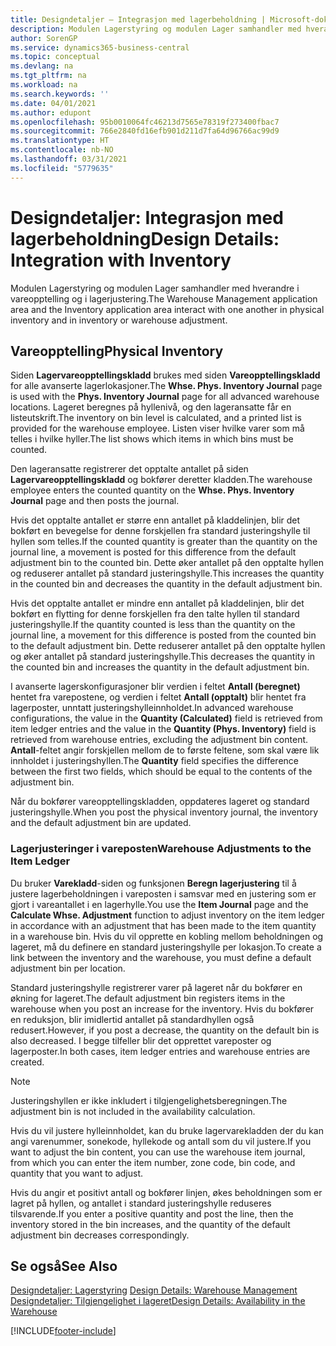 ```yaml
---
title: Designdetaljer – Integrasjon med lagerbeholdning | Microsoft-dokumentasjon
description: Modulen Lagerstyring og modulen Lager samhandler med hverandre i vareopptelling og i lagerjustering.
author: SorenGP
ms.service: dynamics365-business-central
ms.topic: conceptual
ms.devlang: na
ms.tgt_pltfrm: na
ms.workload: na
ms.search.keywords: ''
ms.date: 04/01/2021
ms.author: edupont
ms.openlocfilehash: 95b0010064fc46213d7565e78319f273400fbac7
ms.sourcegitcommit: 766e2840fd16efb901d211d7fa64d96766ac99d9
ms.translationtype: HT
ms.contentlocale: nb-NO
ms.lasthandoff: 03/31/2021
ms.locfileid: "5779635"
---
```

# <a name="design-details-integration-with-inventory"></a><span data-ttu-id="5376e-103">Designdetaljer: Integrasjon med lagerbeholdning</span><span class="sxs-lookup"><span data-stu-id="5376e-103">Design Details: Integration with Inventory</span></span>
<span data-ttu-id="5376e-104">Modulen Lagerstyring og modulen Lager samhandler med hverandre i vareopptelling og i lagerjustering.</span><span class="sxs-lookup"><span data-stu-id="5376e-104">The Warehouse Management application area and the Inventory application area interact with one another in physical inventory and in inventory or warehouse adjustment.</span></span>  
  
## <a name="physical-inventory"></a><span data-ttu-id="5376e-105">Vareopptelling</span><span class="sxs-lookup"><span data-stu-id="5376e-105">Physical Inventory</span></span>  
 <span data-ttu-id="5376e-106">Siden **Lagervareopptellingskladd** brukes med siden **Vareopptellingskladd** for alle avanserte lagerlokasjoner.</span><span class="sxs-lookup"><span data-stu-id="5376e-106">The **Whse. Phys. Inventory Journal** page is used with the **Phys. Inventory Journal** page for all advanced warehouse locations.</span></span> <span data-ttu-id="5376e-107">Lageret beregnes på hyllenivå, og den lageransatte får en listeutskrift.</span><span class="sxs-lookup"><span data-stu-id="5376e-107">The inventory on bin level is calculated, and a printed list is provided for the warehouse employee.</span></span> <span data-ttu-id="5376e-108">Listen viser hvilke varer som må telles i hvilke hyller.</span><span class="sxs-lookup"><span data-stu-id="5376e-108">The list shows which items in which bins must be counted.</span></span>  
  
 <span data-ttu-id="5376e-109">Den lageransatte registrerer det opptalte antallet på siden **Lagervareopptellingskladd** og bokfører deretter kladden.</span><span class="sxs-lookup"><span data-stu-id="5376e-109">The warehouse employee enters the counted quantity on the **Whse. Phys. Inventory Journal** page and then posts the journal.</span></span>  
  
 <span data-ttu-id="5376e-110">Hvis det opptalte antallet er større enn antallet på kladdelinjen, blir det bokført en bevegelse for denne forskjellen fra standard justeringshylle til hyllen som telles.</span><span class="sxs-lookup"><span data-stu-id="5376e-110">If the counted quantity is greater than the quantity on the journal line, a movement is posted for this difference from the default adjustment bin to the counted bin.</span></span> <span data-ttu-id="5376e-111">Dette øker antallet på den opptalte hyllen og reduserer antallet på standard justeringshylle.</span><span class="sxs-lookup"><span data-stu-id="5376e-111">This increases the quantity in the counted bin and decreases the quantity in the default adjustment bin.</span></span>  
  
 <span data-ttu-id="5376e-112">Hvis det opptalte antallet er mindre enn antallet på kladdelinjen, blir det bokført en flytting for denne forskjellen fra den talte hyllen til standard justeringshylle.</span><span class="sxs-lookup"><span data-stu-id="5376e-112">If the quantity counted is less than the quantity on the journal line, a movement for this difference is posted from the counted bin to the default adjustment bin.</span></span> <span data-ttu-id="5376e-113">Dette reduserer antallet på den opptalte hyllen og øker antallet på standard justeringshylle.</span><span class="sxs-lookup"><span data-stu-id="5376e-113">This decreases the quantity in the counted bin and increases the quantity in the default adjustment bin.</span></span>  
  
 <span data-ttu-id="5376e-114">I avanserte lagerskonfigurasjoner blir verdien i feltet **Antall (beregnet)** hentet fra varepostene, og verdien i feltet **Antall (opptalt)** blir hentet fra lagerposter, unntatt justeringshylleinnholdet.</span><span class="sxs-lookup"><span data-stu-id="5376e-114">In advanced warehouse configurations, the value in the **Quantity (Calculated)** field is retrieved from item ledger entries and the value in the **Quantity (Phys. Inventory)** field is retrieved from warehouse entries, excluding the adjustment bin content.</span></span> <span data-ttu-id="5376e-115">**Antall**-feltet angir forskjellen mellom de to første feltene, som skal være lik innholdet i justeringshyllen.</span><span class="sxs-lookup"><span data-stu-id="5376e-115">The **Quantity** field specifies the difference between the first two fields, which should be equal to the contents of the adjustment bin.</span></span>  
  
 <span data-ttu-id="5376e-116">Når du bokfører vareopptellingskladden, oppdateres lageret og standard justeringshylle.</span><span class="sxs-lookup"><span data-stu-id="5376e-116">When you post the physical inventory journal, the inventory and the default adjustment bin are updated.</span></span>  
  
### <a name="warehouse-adjustments-to-the-item-ledger"></a><span data-ttu-id="5376e-117">Lagerjusteringer i vareposten</span><span class="sxs-lookup"><span data-stu-id="5376e-117">Warehouse Adjustments to the Item Ledger</span></span>  
 <span data-ttu-id="5376e-118">Du bruker **Varekladd**-siden og funksjonen **Beregn lagerjustering** til å justere lagerbeholdningen i vareposten i samsvar med en justering som er gjort i vareantallet i en lagerhylle.</span><span class="sxs-lookup"><span data-stu-id="5376e-118">You use the **Item Journal** page and the **Calculate Whse. Adjustment** function to adjust inventory on the item ledger in accordance with an adjustment that has been made to the item quantity in a warehouse bin.</span></span> <span data-ttu-id="5376e-119">Hvis du vil opprette en kobling mellom beholdningen og lageret, må du definere en standard justeringshylle per lokasjon.</span><span class="sxs-lookup"><span data-stu-id="5376e-119">To create a link between the inventory and the warehouse, you must define a default adjustment bin per location.</span></span>  
  
 <span data-ttu-id="5376e-120">Standard justeringshylle registrerer varer på lageret når du bokfører en økning for lageret.</span><span class="sxs-lookup"><span data-stu-id="5376e-120">The default adjustment bin registers items in the warehouse when you post an increase for the inventory.</span></span> <span data-ttu-id="5376e-121">Hvis du bokfører en reduksjon, blir imidlertid antallet på standardhyllen også redusert.</span><span class="sxs-lookup"><span data-stu-id="5376e-121">However, if you post a decrease, the quantity on the default bin is also decreased.</span></span> <span data-ttu-id="5376e-122">I begge tilfeller blir det opprettet vareposter og lagerposter.</span><span class="sxs-lookup"><span data-stu-id="5376e-122">In both cases, item ledger entries and warehouse entries are created.</span></span>  
  
> [!NOTE]  
>  <span data-ttu-id="5376e-123">Justeringshyllen er ikke inkludert i tilgjengelighetsberegningen.</span><span class="sxs-lookup"><span data-stu-id="5376e-123">The adjustment bin is not included in the availability calculation.</span></span>  
  
 <span data-ttu-id="5376e-124">Hvis du vil justere hylleinnholdet, kan du bruke lagervarekladden der du kan angi varenummer, sonekode, hyllekode og antall som du vil justere.</span><span class="sxs-lookup"><span data-stu-id="5376e-124">If you want to adjust the bin content, you can use the warehouse item journal, from which you can enter the item number, zone code, bin code, and quantity that you want to adjust.</span></span>  
  
 <span data-ttu-id="5376e-125">Hvis du angir et positivt antall og bokfører linjen, økes beholdningen som er lagret på hyllen, og antallet i standard justeringshylle reduseres tilsvarende.</span><span class="sxs-lookup"><span data-stu-id="5376e-125">If you enter a positive quantity and post the line, then the inventory stored in the bin increases, and the quantity of the default adjustment bin decreases correspondingly.</span></span>  
  
## <a name="see-also"></a><span data-ttu-id="5376e-126">Se også</span><span class="sxs-lookup"><span data-stu-id="5376e-126">See Also</span></span>  
 <span data-ttu-id="5376e-127">[Designdetaljer: Lagerstyring](design-details-warehouse-management.md) </span><span class="sxs-lookup"><span data-stu-id="5376e-127">[Design Details: Warehouse Management](design-details-warehouse-management.md) </span></span>  
 [<span data-ttu-id="5376e-128">Designdetaljer: Tilgjengelighet i lageret</span><span class="sxs-lookup"><span data-stu-id="5376e-128">Design Details: Availability in the Warehouse</span></span>](design-details-availability-in-the-warehouse.md)

[!INCLUDE[footer-include](includes/footer-banner.md)]